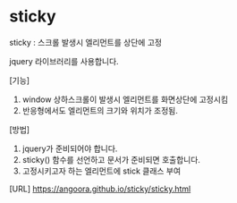 # sticky
sticky : 스크롤 발생시 엘리먼트를 상단에 고정

jquery 라이브러리를 사용합니다.

[기능] 
1. window 상하스크롤이 발생시 엘리먼트를 화면상단에 고정시킴
2. 반응형에서도 엘리먼트의 크기와 위치가 조정됨.

[방법]
1. jquery가 준비되어야 합니다.
2. sticky() 함수를 선언하고 문서가 준비되면 호출합니다.
3. 고정시키고자 하는 엘리먼트에 stick 클래스 부여

[URL]
https://angoora.github.io/sticky/sticky.html
